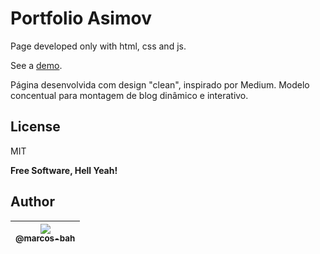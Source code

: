 # Portfolio Asimov
Page developed only with html, css and js.

See a [demo](https://marcos-bah.github.io/portfolio-asimov).

Página desenvolvida com design "clean", inspirado por Medium.
Modelo concentual para montagem de blog dinâmico e interativo.

## License


MIT

**Free Software, Hell Yeah!**

## Author

| [<img src="https://avatars3.githubusercontent.com/u/49887610?s=96&v=4"><br><sub>@marcos-bah</sub>](https://github.com/marcos-bah) |
| :---: |
